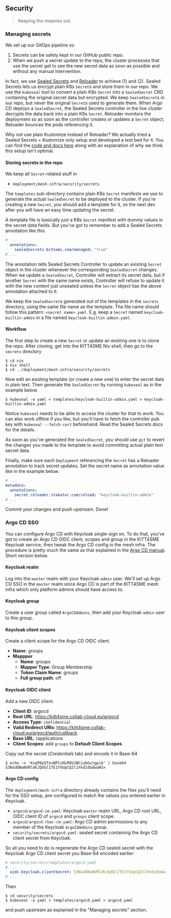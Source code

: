 Security
--------
> Keeping the meanies out.


### Managing secrets

We set up our GitOps pipeline so

1. Secrets can be safely kept in our GitHub public repo.
2. When we push a secret update to the repo, the cluster processes
   that use the secret get to see the new secret data as soon as
   possible and without any manual intervention.

In fact, we use [Sealed Secrets][sealsec] and [Reloader][reloader]
to achieve (1) and (2). Sealed Secrets lets us encrypt plain K8s
`Secret`s and store them in our repo. We use the `kubeseal` tool
to convert a plain K8s `Secret` into a `SealedSecret` CRD containing
the original secret data but encrypted. We keep `SealedSecret`s in
our repo, but never the original `Secret`s used to generate them.
When Argo CD deploys a `SealedSecret`, the Sealed Secrets controller
in the live cluster decrypts the data back into a plain K8s `Secret`.
Reloader monitors the deployment so as soon as the controller creates
or updates a `Secret` object, Reloader bounces the pods referencing
it.

Why not use plain Kustomize instead of Reloader? We actually tried a
Sealed Secrets + Kustomize only setup and developed a test bed for it.
You can find the [code and docs here][seal-sec-w-kust] along with an
explanation of why we think this setup isn't optimal.

#### Storing secrets in the repo
We keep all `Secret`-related stuff in

* `deployment/mesh-infra/security/secrets`

The `templates` sub-directory contains plain K8s `Secret` manifests
we use to generate the actual `SealedSecret` to be deployed to the
cluster. If you're creating a new `Secret`, you should add a template
for it, so the next dev after you will have an easy time updating the
secret.

A template file is basically just a K8s `Secret` manifest with dummy
values in the secret data fields. But you've got to remember to add
a Sealed Secrets annotation like this

```yaml
# ...
  annotations:
    sealedsecrets.bitnami.com/managed: "true"
# ...
```

The annotation tells Sealed Secrets Controller to update an existing
`Secret` object in the cluster whenever the corresponding `SealedSecret`
changes. When we update a `SealedSecret`, Controller will extract its
secret data, but if another `Secret` with the same name exists, Controller
will refuse to update it with the new content just unsealed unless
the `Secret` object has the above annotation attached to it.

We keep the `SealedSecret`s generated out of the templates in the
`secrets` directory, using the same file name as the template. The
file name should follow this pattern: `<secret name>.yaml`. E.g.
keep a `Secret` named `keycloak-builtin-admin` in a file named
`keycloak-builtin-admin.yaml`.

#### Workflow
The first step to create a new `Secret` or update an existing one is
to clone the repo. After cloning, get into the KITT4SME Nix shell,
then go to the `secrets` directory

```console
$ cd nix
$ nix shell
$ cd ../deployment/mesh-infra/security/secrets
```

Now edit an existing template (or create a new one) to enter the
secret data in plain text. Then generate the `SealedSecret` by
running `kubeseal` as in the example below.

```console
$ kubeseal -o yaml < templates/keycloak-builtin-admin.yaml > keycloak-builtin-admin.yaml
```

Notice `kubeseal` needs to be able to access the cluster for that to
work. You can also work offline if you like, but you'll have to fetch
the controller pub key with `kubeseal --fetch-cert` beforehand. Read
the Sealed Secrets docs for the details.

As soon as you've generated the `SealedSecret`, you should use `git`
to revert the changes you made to the template to avoid committing
actual plain text secret data.

Finally, make sure each `Deployment` referencing the `Secret` has
a Reloader annotation to track secret updates. Set the secret name
as annotation value like in the example below.

```yaml
# ...
metadata:
  annotations:
    secret.reloader.stakater.com/reload: "keycloak-builtin-admin"
# ...
```

Commit your changes and push upstream. Done!


### Argo CD SSO

You can configure Argo CD with Keycloak single-sign on. To do that,
you've got to create an Argo CD OIDC client, scopes and group in the
KITT4SME Keycloak service, then tweak the Argo CD config in the mesh
infra. The procedure is pretty much the same as that explained in the
[Argo CD manual][argocd.keycloak-sso]. Short version below.

#### Keycloak realm
Log into the `master` realm with your Keycloak `admin` user. We'll
set up Argo CD SSO in the `master` realm since Argo CD is part of the
KITT4SME mesh infra which only platform admins should have access to.

#### Keycloak group
Create a user group called `ArgoCDAdmins`, then add your Keycloak
`admin` user to this group.

#### Keycloak client scopes
Create a client scope for the Argo CD OIDC client.

- **Name**: groups
- **Mappper**
  - **Name**: groups
  - **Mapper Type**: Group Membership
  - **Token Claim Name**: groups
  - **Full group path**: off

#### Keycloak OIDC client
Add a new OIDC client.

- **Client ID**: argocd
- **Root URL**: https://kitt4sme.collab-cloud.eu/argocd
- **Access Type**: `confidential`
- **Valid Redirect URIs**: https://kitt4sme.collab-cloud.eu/argocd/auth/callback
- **Base URL**: /applications
- **Client Scopes**: add `groups` to **Default Client Scopes**

Copy out the secret (*Credentials* tab) and encode it in Base-64

```console
$ echo -n 'KsqP0p5TevBPtiHLMXUJBCiubGutgpib' | base64
S3NxUDBwNVRldkJQdGlITE1YVUpCQ2l1Ykd1dGdwaWI=
```

#### Argo CD config
The `deployment/mesh-infra` directory already contains the files you'll
need for the SSO setup, pre-configured to match the values you entered
earlier in Keycloak.

- `argocd/argocd-cm.yaml`: Keycloak `master` realm URL, Argo CD root URL,
  OIDC client ID of `argocd` and `groups` client scope.
- `argocd/argocd-rbac-cm.yaml`: Argo CD admin permissions to any member of
   the Keycloak `ArgoCDAdmins` group.
- `security/secrets/argocd.yaml`: sealed secret containing the Argo CD
   client secret from Keycloak.

So all you need to do is regenerate the Argo CD sealed secret with the
Keycloak Argo CD client secret you Base-64 encoded earlier:

```yaml
# security/secrets/templates/argocd.yaml
# ...
  oidc.keycloak.clientSecret: S3NxUDBwNVRldkJQdGlITE1YVUpCQ2l1Ykd1dGdwaWI=
# ...
```

Then

```console
$ cd security/secrets
$ kubeseal -o yaml < templates/argocd.yaml > argocd.yaml
```

and push upstream as explained in the "Managing secrets" section.




[argocd.keycloak-sso]: https://argo-cd.readthedocs.io/en/stable/operator-manual/user-management/keycloak/
[reloader]: https://github.com/stakater/Reloader
[sealsec]: https://github.com/bitnami-labs/sealed-secrets
[seal-sec-w-kust]: ../dev/sealed-sec-w-kustomize
